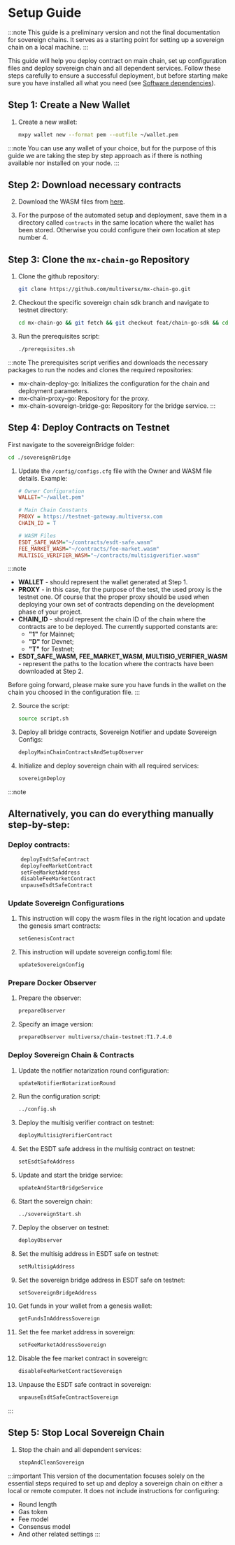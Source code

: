 # Setup Guide

:::note
 This guide is a preliminary version and not the final documentation for sovereign chains. It serves as a starting point for setting up a sovereign chain on a local machine.
:::

This guide will help you deploy contract on main chain, set up configuration files and deploy sovereign chain and all dependent services. Follow these steps carefully to ensure a successful deployment, but before starting make sure you have installed all what you need (see [Software dependencies](/sovereign/software-dependencies)).

## Step 1: Create a New Wallet

1. Create a new wallet:
    ```bash
    mxpy wallet new --format pem --outfile ~/wallet.pem
    ```

:::note
You can use any wallet of your choice, but for the purpose of this guide we are taking the step by step approach as if there is nothing available nor installed on your node.
:::

## Step 2: Download necessary contracts

2. Download the WASM files from [here](https://github.com/multiversx/mx-sovereign-sc/releases).

3. For the purpose of the automated setup and deployment, save them in a directory called `contracts` in the same location where the wallet has been stored. Otherwise you could configure their own location at step number 4.

## Step 3: Clone the ```mx-chain-go``` Repository

1. Clone the github repository:
    ```bash
    git clone https://github.com/multiversx/mx-chain-go.git
    ```

2. Checkout the specific sovereign chain sdk branch and navigate to testnet directory:
    ```bash
    cd mx-chain-go && git fetch && git checkout feat/chain-go-sdk && cd scripts/testnet
    ```

3. Run the prerequisites script:
    ```bash
    ./prerequisites.sh
    ```

:::note
The prerequisites script verifies and downloads the necessary packages to run the nodes and clones the required repositories:

- mx-chain-deploy-go: Initializes the configuration for the chain and deployment parameters.
- mx-chain-proxy-go: Repository for the proxy.
- mx-chain-sovereign-bridge-go: Repository for the bridge service.
:::

## Step 4: Deploy Contracts on Testnet

First navigate to the sovereignBridge folder:

```bash
cd ./sovereignBridge
```

1. Update the `/config/configs.cfg` file with the Owner and WASM file details. Example:
    ```ini
    # Owner Configuration
    WALLET="~/wallet.pem" 

    # Main Chain Constants
    PROXY = https://testnet-gateway.multiversx.com
    CHAIN_ID = T

    # WASM Files
    ESDT_SAFE_WASM="~/contracts/esdt-safe.wasm"
    FEE_MARKET_WASM="~/contracts/fee-market.wasm"
    MULTISIG_VERIFIER_WASM="~/contracts/multisigverifier.wasm"
    ```

:::note

- **WALLET** - should represent the wallet generated at Step 1.
- **PROXY** - in this case, for the purpose of the test, the used proxy is the testnet one. Of course that the proper proxy should be used when deploying your own set of contracts depending on the development phase of your project.
- **CHAIN_ID** - should represent the chain ID of the chain where the contracts are to be deployed. The currently supported constants are:
    - **"1"** for Mainnet;
    - **"D"** for Devnet;
    - **"T"** for Testnet;
- **ESDT_SAFE_WASM, FEE_MARKET_WASM, MULTISIG_VERIFIER_WASM** - represent the paths to the location where the contracts have been downloaded at Step 2.

Before going forward, please make sure you have funds in the wallet on the chain you choosed in the configuration file.
:::

2. Source the script:
    ```bash
    source script.sh
    ```

3. Deploy all bridge contracts, Sovereign Notifier and update Sovereign Configs:
    ```bash
    deployMainChainContractsAndSetupObserver
    ```

4. Initialize and deploy sovereign chain with all required services:
    ```bash
    sovereignDeploy
    ```

:::note
## Alternatively, you can do everything manually step-by-step:
### Deploy contracts:
```bash
    deployEsdtSafeContract 
    deployFeeMarketContract
    setFeeMarketAddress
    disableFeeMarketContract
    unpauseEsdtSafeContract
```

### Update Sovereign Configurations

1. This instruction will copy the wasm files in the right location and update the genesis smart contracts:

    ```bash
    setGenesisContract
    ```

2. This instruction will update sovereign config.toml file:
    ```bash
    updateSovereignConfig
    ```

### Prepare Docker Observer

1. Prepare the observer:
    ```bash
    prepareObserver
    ```

2. Specify an image version:
    ```bash
    prepareObserver multiversx/chain-testnet:T1.7.4.0
    ```
### Deploy Sovereign Chain & Contracts

1. Update the notifier notarization round configuration:
    ```bash
    updateNotifierNotarizationRound
    ```

2. Run the configuration script:
    ```bash
    ../config.sh
    ```

3. Deploy the multisig verifier contract on testnet:
    ```bash
    deployMultisigVerifierContract
    ```

4. Set the ESDT safe address in the multisig contract on testnet:
    ```bash
    setEsdtSafeAddress
    ```

5. Update and start the bridge service:
    ```bash
    updateAndStartBridgeService
    ```

6. Start the sovereign chain:
    ```bash
    ../sovereignStart.sh
    ```

7. Deploy the observer on testnet:
    ```bash
    deployObserver
    ```

8. Set the multisig address in ESDT safe on testnet:
    ```bash
    setMultisigAddress
    ```

9. Set the sovereign bridge address in ESDT safe on testnet:
    ```bash
    setSovereignBridgeAddress
    ```

10. Get funds in your wallet from a genesis wallet:
    ```bash
    getFundsInAddressSovereign
    ```

11. Set the fee market address in sovereign:
    ```bash
    setFeeMarketAddressSovereign
    ```

12. Disable the fee market contract in sovereign:
    ```bash
    disableFeeMarketContractSovereign
    ```

13. Unpause the ESDT safe contract in sovereign:
    ```bash
    unpauseEsdtSafeContractSovereign
    ```


:::

## Step 5: Stop Local Sovereign Chain

1. Stop the chain and all dependent services:
    ```bash
    stopAndCleanSovereign
    ```

:::important
This version of the documentation focuses solely on the essential steps required to set up and deploy a sovereign chain on either a local or remote computer. It does not include instructions for configuring:

- Round length
- Gas token
- Fee model
- Consensus model
- And other related settings
:::

